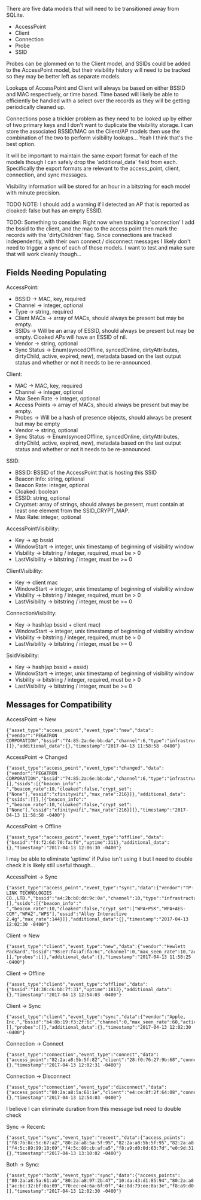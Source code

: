 There are five data models that will need to be transitioned away from SQLite.

* AccessPoint
* Client
* Connection
* Probe
* SSID

Probes can be glommed on to the Client model, and SSIDs could be added to the
AccessPoint model, but their visibility history will need to be tracked so they
may be better left as separate models.

Lookups of AccessPoint and Client will always be based on either BSSID and MAC
respectively, or time based. Time based will likely be able to efficiently be
handled with a select over the records as they will be getting periodically
cleaned up.

Connections pose a trickier problem as they need to be looked up by either of
two primary keys and I don't want to duplicate the visibility storage. I can
store the associated BSSID/MAC on the Client/AP models then use the combination
of the two to perform visibility lookups... Yeah I think that's the best
option.

It will be important to maintain the same export format for each of the models
though I can safely drop the 'additional_data' field from each. Specifically
the export formats are relevant to the access_point, client, connection, and
sync messages.

Visibility information will be stored for an hour in a bitstring for each model
with minute precision.

TODO NOTE: I should add a warning if I detected an AP that is reported as
cloaked: false but has an empty ESSID.

TODO: Something to consider: Right now when tracking a 'connection' I add the
bssid to the client, and the mac to the access point then mark the records with
the 'dirtyChildren' flag. Since connections are tracked independently, with
their own connect / disconnect messages I likely don't need to trigger a sync
of each of those models. I want to test and make sure that will work cleanly
though...

## Fields Needing Populating

AccessPoint:

* BSSID -> MAC, key, required
* Channel -> integer, optional
* Type -> string, required
* Client MACs -> array of MACs, should always be present but may be empty.
* SSIDs -> Will be an array of ESSID, should always be present but may be
  empty. Cloaked APs will have an ESSID of nil.
* Vendor -> string, optional
* Sync Status -> Enum(syncedOffline, syncedOnline, dirtyAttributes,
  dirtyChild, active, expired, new), metadata based on the last output status
  and whether or not it needs to be re-announced.

Client:

* MAC -> MAC, key, required
* Channel -> integer, optional
* Max Seen Rate -> integer, optional
* Access Points -> array of MACs, should always be present but may be empty.
* Probes -> Will be a hash of presence objects, should always be present but
  may be empty
* Vendor -> string, optional
* Sync Status -> Enum(syncedOffline, syncedOnline, dirtyAttributes,
  dirtyChild, active, expired, new), metadata based on the last output status
  and whether or not it needs to be re-announced.

SSID:

* BSSID: BSSID of the AccessPoint that is hosting this SSID
* Beacon Info: string, optional
* Beacon Rate: integer, optional
* Cloaked: boolean
* ESSID: string, optional
* Cryptset: array of strings, should always be present, must contain at least
  one element from the SSID_CRYPT_MAP.
* Max Rate: integer, optional

AccessPointVisibility:

* Key -> ap bssid
* WindowStart -> integer, unix timestamp of beginning of visibility window
* Visbility -> bitstring / integer, required, must be > 0
* LastVisibility -> bitstring / integer, must be >= 0

ClientVisibility:

* Key -> client mac
* WindowStart -> integer, unix timestamp of beginning of visibility window
* Visbility -> bitstring / integer, required, must be > 0
* LastVisibility -> bitstring / integer, must be >= 0

ConnectionVisibility:

* Key -> hash(ap bssid + client mac)
* WindowStart -> integer, unix timestamp of beginning of visibility window
* Visbility -> bitstring / integer, required, must be > 0
* LastVisibility -> bitstring / integer, must be >= 0

SsidVisibility:

* Key -> hash(ap bssid + essid)
* WindowStart -> integer, unix timestamp of beginning of visibility window
* Visbility -> bitstring / integer, required, must be > 0
* LastVisibility -> bitstring / integer, must be >= 0

## Messages for Compatibility

AccessPoint -> New

```
{"asset_type":"access_point","event_type":"new","data":{"vendor":"PEGATRON CORPORATION","bssid":"74:85:2a:6e:bb:da","channel":6,"type":"infrastructure","active":true,"connected_clients":[]},"additional_data":{},"timestamp":"2017-04-13 11:58:58 -0400"}
```

AccessPoint -> Changed

```
{"asset_type":"access_point","event_type":"changed","data":{"vendor":"PEGATRON CORPORATION","bssid":"74:85:2a:6e:bb:da","channel":6,"type":"infrastructure","active":true,"connected_clients":[],"ssids":[{"beacon_info":" ","beacon_rate":10,"cloaked":false,"crypt_set":["None"],"essid":"xfinitywifi","max_rate":216}]},"additional_data":{"ssids":[[],[{"beacon_info":" ","beacon_rate":10,"cloaked":false,"crypt_set":["None"],"essid":"xfinitywifi","max_rate":216}]]},"timestamp":"2017-04-13 11:58:58 -0400"}
```

AccessPoint -> Offline

```
{"asset_type":"access_point","event_type":"offline","data":{"bssid":"f4:f2:6d:70:fa:f0","uptime":311},"additional_data":{},"timestamp":"2017-04-13 12:06:30 -0400"}
```

I may be able to eliminate 'uptime' if Pulse isn't using it but I need to
double check it is likely still useful though...

AccessPoint -> Sync

```
{"asset_type":"access_point","event_type":"sync","data":{"vendor":"TP-LINK TECHNOLOGIES CO.,LTD.","bssid":"a4:2b:b0:dd:9c:0a","channel":10,"type":"infrastructure","active":true,"connected_clients":[],"ssids":[{"beacon_info":" ","beacon_rate":10,"cloaked":false,"crypt_set":["WPA+PSK","WPA+AES-CCM","WPA2","WPS"],"essid":"Alley Interactive 2.4g","max_rate":144}]},"additional_data":{},"timestamp":"2017-04-13 12:02:30 -0400"}
```

Client -> New

```
{"asset_type":"client","event_type":"new","data":{"vendor":"Hewlett Packard","bssid":"98:e7:f4:af:fa:6c","channel":0,"max_seen_rate":10,"active":true,"connected_access_points":[],"probes":[]},"additional_data":{},"timestamp":"2017-04-13 11:58:25 -0400"}
```

Client -> Offline

```
{"asset_type":"client","event_type":"offline","data":{"bssid":"14:30:c6:bb:7f:31","uptime":1813},"additional_data":{},"timestamp":"2017-04-13 12:54:03 -0400"}
```

Client -> Sync

```
{"asset_type":"client","event_type":"sync","data":{"vendor":"Apple, Inc.","bssid":"b4:8b:19:f3:2f:6c","channel":0,"max_seen_rate":60,"active":true,"connected_access_points":[],"probes":[]},"additional_data":{},"timestamp":"2017-04-13 12:02:30 -0400"}
```

Connection -> Connect

```
{"asset_type":"connection","event_type":"connect","data":{"access_point":"82:2a:a8:5b:5f:82","client":"28:f0:76:27:9b:68","connected":true},"additional_data":{},"timestamp":"2017-04-13 12:02:31 -0400"}
```

Connection -> Disconnect

```
{"asset_type":"connection","event_type":"disconnect","data":{"access_point":"80:2a:a8:5a:61:1e","client":"e4:ce:8f:2f:64:08","connected":false,"duration":1823},"additional_data":{},"timestamp":"2017-04-13 12:54:03 -0400"}
```

I believe I can eliminate duration from this message but need to double check

Sync -> Recent:

```
{"asset_type":"sync","event_type":"recent","data":{"access_points":["f8:7b:8c:5c:67:a2","80:2a:a8:5a:5f:95","82:2a:a8:5b:5f:95","82:2a:a8:5b:61:ab","82:2a:a8:5b:5f:82","82:2a:a8:5b:60:c7","20:c9:d0:1a:ad:ea","82:2a:a8:98:2b:47","a4:2b:b0:dd:9c:09","46:d9:e7:fb:6c:c9","56:d9:e7:fb:6c:c9","f8:7b:8c:5c:67:a3","74:85:2a:6e:a6:32","82:2a:a8:5b:61:1e","82:2a:a8:5b:63:e1","60:33:4b:e3:d8:1c","74:85:2a:6e:a6:30","80:2a:a8:41:3f:20","44:d9:e7:fa:6c:c9","80:2a:a8:5a:63:e1","46:d9:e7:fa:6c:c9","80:2a:a8:5a:5f:82","20:c9:d0:1a:ad:e9","74:85:2a:6e:a6:28","80:2a:a8:5a:61:ab","80:2a:a8:5a:60:c7","80:2a:a8:5a:5f:81","80:2a:a8:97:2b:47","60:e3:27:f2:3c:ff","80:2a:a8:5a:61:1e","74:85:2a:6e:a6:31","60:33:4b:e3:d8:1b","04:a1:51:5c:f1:07","98:e7:f4:af:fa:6d","80:2a:a8:5a:5f:42","9a:dc:96:38:a4:35","f0:9f:c2:24:de:5b","00:18:0a:34:f5:ba","74:85:2a:6e:a6:2b","10:da:43:d1:85:94","d8:9d:67:e4:02:7c","74:85:2a:6e:a6:2a","50:65:f3:04:5a:05","20:25:64:60:a4:da","f2:9f:c2:24:de:5b","88:dc:96:38:a4:35","a4:2b:b0:dd:9c:0a"],"clients":["f4:5c:89:99:10:69","f4:5c:89:cb:af:a5","f8:a9:d0:0d:63:7d","e0:9d:31:0c:78:90","00:18:0a:34:f5:ba","80:d2:1d:28:e3:d8","78:31:c1:cf:79:c4","ac:bc:32:bf:0a:09","18:cf:5e:43:6e:4a","4c:8d:79:ee:0a:3e","98:01:a7:a0:76:71","e4:ce:8f:2f:64:08","98:5a:eb:8d:8c:58","68:db:ca:c9:d1:4c","44:85:00:6e:40:d3","7c:04:d0:cb:25:bc","14:10:9f:db:95:59","c8:69:cd:b9:cc:30","28:f0:76:27:9b:68","64:bc:0c:47:97:e7","6c:76:60:3c:19:50","98:e7:f4:af:fa:6c","1c:99:4c:ad:44:9b","34:02:86:0f:13:c4","b8:76:3f:0d:86:ff","30:8c:fb:da:48:66","60:03:08:94:95:36","88:63:df:90:1a:c9","00:80:92:be:22:27","68:a8:6d:4d:53:98","ac:bc:32:a2:1c:31","94:65:9c:2f:2b:c3","f4:09:d8:db:c9:b8","b8:e8:56:45:18:a6","00:26:08:e5:24:d3","b8:8d:12:05:c9:f4","28:cf:e9:54:ed:f5","a8:5b:78:3a:6b:9d","64:b0:a6:b1:27:dd","b4:8b:19:e1:9c:00","16:26:ad:b0:c0:6f"]},"additional_data":{},"timestamp":"2017-04-13 13:10:02 -0400"}
```

Both -> Sync:

```
{"asset_type":"both","event_type":"sync","data":{"access_points":["80:2a:a8:5a:61:ab","80:2a:a8:97:2b:47","10:da:43:d1:85:94","80:2a:a8:41:3f:20","82:2a:a8:5b:61:ab","82:2a:a8:5b:60:c7","82:2a:a8:5b:5f:95","82:2a:a8:5b:5f:82","20:c9:d0:1a:ad:ea","82:2a:a8:98:2b:47","a4:2b:b0:dd:9c:09","46:d9:e7:fb:6c:c9","56:d9:e7:fb:6c:c9","f8:7b:8c:5c:67:a3","60:33:4b:e3:d8:1c","74:85:2a:6e:a6:30","82:2a:a8:5b:61:1e","82:2a:a8:5b:63:e1","74:85:2a:6e:a6:31","46:d9:e7:fa:6c:c9","80:2a:a8:5a:5f:82","44:d9:e7:fa:6c:c9","80:2a:a8:5a:63:e1","f8:7b:8c:5c:67:a2","80:2a:a8:5a:60:c7","74:85:2a:6e:a6:28","74:85:2a:6e:a6:32","80:2a:a8:5a:61:1e","80:2a:a8:5a:5f:81","04:a1:51:5c:f1:07","60:e3:27:f2:3c:ff","60:33:4b:e3:d8:1b","20:c9:d0:1a:ad:e9","80:2a:a8:5a:5f:95","d8:9d:67:e4:02:7c","f4:f2:6d:70:fa:f0","f0:9f:c2:24:de:5b","74:85:2a:6e:bb:db","70:5a:0f:6a:54:ad","f2:9f:c2:24:de:5b","74:85:2a:6e:bb:da","00:18:0a:34:f5:ba","a4:2b:b0:dd:9c:0a","20:25:64:60:a4:da","50:65:f3:04:5a:05","74:85:2a:6e:a6:2a"],"clients":["ac:bc:32:bf:0a:09","70:ec:e4:6a:6f:0f","4c:8d:79:ee:0a:3e","f8:a9:d0:0d:63:7d","e0:9d:31:0c:78:90","b8:76:3f:0d:86:ff","f4:31:c3:7f:d1:37","80:d2:1d:28:e3:d8","78:31:c1:cf:79:c4","e4:ce:8f:2f:64:08","12:46:92:f6:6f:68","f4:5c:89:cb:af:a5","80:e6:50:1c:f9:48","6c:76:60:3c:19:50","68:db:ca:c9:d1:4c","98:5a:eb:8d:8c:58","18:cf:5e:43:6e:4a","44:85:00:6e:40:d3","64:bc:0c:47:97:e7","e6:65:c9:39:77:b8","f4:5c:89:99:10:69","70:5a:0f:6a:54:ad","98:e7:f4:af:fa:6c","3c:77:e6:1a:a1:8b","98:01:a7:a0:76:71","bc:f5:ac:e0:65:47","00:18:0a:34:f5:ba","24:df:6a:15:4b:5d","34:02:86:0f:13:c4","00:80:92:be:22:27","14:10:9f:db:95:59","42:06:a5:c2:7c:47","34:02:86:0f:13:c5","c2:2c:da:83:24:38","d0:a6:37:67:7c:f2","28:f0:76:27:9b:68","94:39:e5:6c:c4:a1","ee:c5:10:eb:cf:37","b4:8b:19:f3:2f:6c"]},"additional_data":[],"timestamp":"2017-04-13 12:02:30 -0400"}
```
